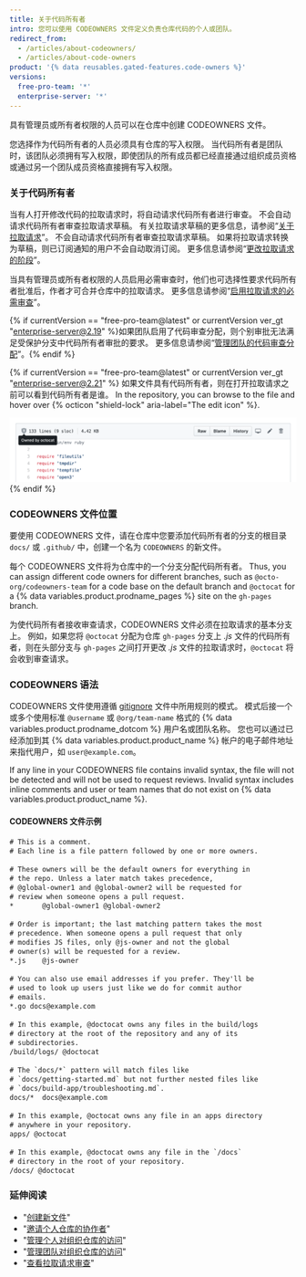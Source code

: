 ```yaml
---
title: 关于代码所有者
intro: 您可以使用 CODEOWNERS 文件定义负责仓库代码的个人或团队。
redirect_from:
  - /articles/about-codeowners/
  - /articles/about-code-owners
product: '{% data reusables.gated-features.code-owners %}'
versions:
  free-pro-team: '*'
  enterprise-server: '*'
---
```


具有管理员或所有者权限的人员可以在仓库中创建 CODEOWNERS 文件。

您选择作为代码所有者的人员必须具有仓库的写入权限。 当代码所有者是团队时，该团队必须拥有写入权限，即使团队的所有成员都已经直接通过组织成员资格或通过另一个团队成员资格直接拥有写入权限。

### 关于代码所有者

当有人打开修改代码的拉取请求时，将自动请求代码所有者进行审查。 不会自动请求代码所有者审查拉取请求草稿。 有关拉取请求草稿的更多信息，请参阅“[关于拉取请求](/github/collaborating-with-issues-and-pull-requests/about-pull-requests#draft-pull-requests)”。 不会自动请求代码所有者审查拉取请求草稿。 如果将拉取请求转换为草稿，则已订阅通知的用户不会自动取消订阅。 更多信息请参阅“[更改拉取请求的阶段](/github/collaborating-with-issues-and-pull-requests/changing-the-stage-of-a-pull-request)”。

当具有管理员或所有者权限的人员启用必需审查时，他们也可选择性要求代码所有者批准后，作者才可合并仓库中的拉取请求。 更多信息请参阅“[启用拉取请求的必需审查](/github/administering-a-repository/enabling-required-reviews-for-pull-requests)”。

{% if currentVersion == "free-pro-team@latest" or currentVersion ver_gt "enterprise-server@2.19" %}如果团队启用了代码审查分配，则个别审批无法满足受保护分支中代码所有者审批的要求。 更多信息请参阅“[管理团队的代码审查分配](/github/setting-up-and-managing-organizations-and-teams/managing-code-review-assignment-for-your-team)”。{% endif %}

{% if currentVersion == "free-pro-team@latest" or currentVersion ver_gt "enterprise-server@2.21" %}
如果文件具有代码所有者，则在打开拉取请求之前可以看到代码所有者是谁。 In the repository, you can browse to the file and hover over
{% octicon "shield-lock" aria-label="The edit icon" %}.

![仓库中文件的代码所有者](/assets/images/help/repository/code-owner-for-a-file.png)
{% endif %}

### CODEOWNERS 文件位置

要使用 CODEOWNERS 文件，请在仓库中您要添加代码所有者的分支的根目录 `docs/` 或 `.github/` 中，创建一个名为 `CODEOWNERS` 的新文件。

每个 CODEOWNERS 文件将为仓库中的一个分支分配代码所有者。 Thus, you can assign different code owners for different branches, such as `@octo-org/codeowners-team` for a code base on the default branch and `@octocat` for a {% data variables.product.prodname_pages %} site on the `gh-pages` branch.

为使代码所有者接收审查请求，CODEOWNERS 文件必须在拉取请求的基本分支上。 例如，如果您将 `@octocat` 分配为仓库 `gh-pages` 分支上 *.js* 文件的代码所有者，则在头部分支与 `gh-pages` 之间打开更改 *.js* 文件的拉取请求时，`@octocat` 将会收到审查请求。

### CODEOWNERS 语法

CODEOWNERS 文件使用遵循 [gitignore](https://git-scm.com/docs/gitignore#_pattern_format) 文件中所用规则的模式。 模式后接一个或多个使用标准 `@username` 或 `@org/team-name` 格式的 {% data variables.product.prodname_dotcom %} 用户名或团队名称。 您也可以通过已经添加到其 {% data variables.product.product_name %} 帐户的电子邮件地址来指代用户，如 `user@example.com`。

If any line in your CODEOWNERS file contains invalid syntax, the file will not be detected and will not be used to request reviews. Invalid syntax includes inline comments and user or team names that do not exist on {% data variables.product.product_name %}.
#### CODEOWNERS 文件示例
```
# This is a comment.
# Each line is a file pattern followed by one or more owners.

# These owners will be the default owners for everything in
# the repo. Unless a later match takes precedence,
# @global-owner1 and @global-owner2 will be requested for
# review when someone opens a pull request.
*       @global-owner1 @global-owner2

# Order is important; the last matching pattern takes the most
# precedence. When someone opens a pull request that only
# modifies JS files, only @js-owner and not the global
# owner(s) will be requested for a review.
*.js    @js-owner

# You can also use email addresses if you prefer. They'll be
# used to look up users just like we do for commit author
# emails.
*.go docs@example.com

# In this example, @doctocat owns any files in the build/logs
# directory at the root of the repository and any of its
# subdirectories.
/build/logs/ @doctocat

# The `docs/*` pattern will match files like
# `docs/getting-started.md` but not further nested files like
# `docs/build-app/troubleshooting.md`.
docs/*  docs@example.com

# In this example, @octocat owns any file in an apps directory
# anywhere in your repository.
apps/ @octocat

# In this example, @doctocat owns any file in the `/docs`
# directory in the root of your repository.
/docs/ @doctocat
```

### 延伸阅读

- "[创建新文件](/articles/creating-new-files)"
- "[邀请个人仓库的协作者](/articles/inviting-collaborators-to-a-personal-repository)"
- "[管理个人对组织仓库的访问](/articles/managing-an-individual-s-access-to-an-organization-repository)"
- "[管理团队对组织仓库的访问](/articles/managing-team-access-to-an-organization-repository)"
- "[查看拉取请求审查](/articles/viewing-a-pull-request-review)"
